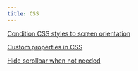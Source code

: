 ```yaml
---
title: CSS
---
```


[Condition CSS styles to screen orientation](condition-styles-to-screen-orientation)

[Custom properties in CSS](custom-properties)

[Hide scrollbar when not needed](hide-scrollbar-when-not-needed)
